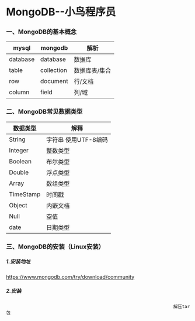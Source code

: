 # MongoDB--小鸟程序员

### 一、MongoDB的基本概念

| mysql    | mongodb    | 解析          |
| -------- | ---------- | ------------- |
| database | database   | 数据库        |
| table    | collection | 数据库表/集合 |
| row      | document   | 行/文档       |
| column   | field      | 列/域         |

### 二、MongoDB常见数据类型

| 数据类型  | 解释                 |
| --------- | -------------------- |
| String    | 字符串 使用UTF-8编码 |
| Integer   | 整数类型             |
| Boolean   | 布尔类型             |
| Double    | 浮点类型             |
| Array     | 数组类型             |
| TimeStamp | 时间戳               |
| Object    | 内嵌文档             |
| Null      | 空值                 |
| date      | 日期类型             |

### 三、MongoDB的安装（Linux安装）

##### 1.安装地址

https://www.mongodb.com/try/download/community

##### 2.安装

```
																解压tar包
```

